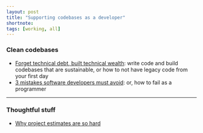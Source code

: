 ```yaml
---
layout: post
title: "Supporting codebases as a developer"
shortnote:
tags: [working, all]
---
```


### Clean codebases
* [Forget technical debt, built technical wealth](http://firstround.com/review/forget-technical-debt-heres-how-to-build-technical-wealth/?ct=t(How_Does_Your_Leadership_Team_Rate_12_3_2015)): write code and build codebases that are sustainable, or how to not have legacy code from your first day
* [3 mistakes software developers must avoid](http://blog.excelwithcode.com/software-product-failure.html): or, how to fail as a programmer

<hr>

### Thoughtful stuff
* [Why project estimates are so hard](http://chrismm.com/blog/project-delays-why-software-estimates/)
